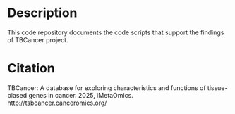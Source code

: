 # Description
This code repository documents the code scripts that support the findings of TBCancer project.

# Citation
TBCancer: A database for exploring characteristics and functions of tissue-biased genes in cancer. 2025, iMetaOmics.
http://tsbcancer.canceromics.org/
